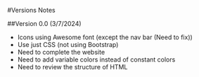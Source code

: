 #Versions Notes

##Version 0.0 (3/7/2024)
+ Icons using Awesome font (except the nav bar (Need to fix))
+ Use just CSS (not using Bootstrap)
+ Need to complete the website
+ Need to add variable colors instead of constant colors
+ Need to review the structure of HTML  
